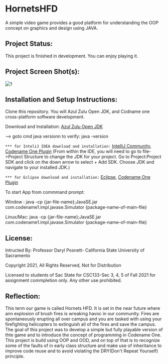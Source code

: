 # HornetsHFD
A simple video game provides a good platform for understanding the OOP concept on graphics and design using JAVA.

## Project Status:
This project is finished in development. You can enjoy playing it.

## Project Screen Shot(s):
![1](https://user-images.githubusercontent.com/73359451/171025733-fe40ef7c-0a6d-4650-99c5-e4ee51593fa7.png)

## Installation and Setup Instructions:
Clone this repository. You will Azul Zulu Open JDK, and Codname one cross-platform software development.

Download and Installation:
[Azul Zulu Open JDK](https://www.azul.com/downloads/?architecture=x86-64-bit&package=jdk)

--> goto cmd java versionn to verify: java -version

`*** for InteliJ IDEA download and installation:`
[IntelliJ Community](https://www.jetbrains.com/idea/download/#section=windows (https://www.jetbrains.com/idea/download/#section=windows)), 
[Codename One Plugin](https://plugins.jetbrains.com/plugin/7357-codename-one (https://plugins.jetbrains.com/plugin/7357-codename-one)) (From within the IDE, you will need to go to file->Project Structure to change the JDK for your project. Go to Project:Project SDK and
click on the down arrow to select + Add SDK. Choose JDK and navigate to your installed JDK.)

`*** for Eclipse download and installation:`
[Eclipse](https://www.eclipse.org/downloads/packages/installer), 
[Codename One Plugin](https://www.baeldung.com/eclipse-change-java-version)

To start App from commmand prompt:

Window : java -cp {jar-file-name};JavaSE.jar com.codename1.impl.javase.Simulator {package-name-of-main-file}

Linux/Mac: java -cp {jar-file-name};JavaSE.jar com.codename1.impl.javase.Simulator {package-name-of-main-file}

## License:
Intructed By: Professor Daryl Posnett- California State University of Sacramento

Copyright 2021, All Rights Reserved, Not for Distribution

Licensed to students of Sac State for CSC133-Sec 3, 4, 5 of Fall 2021 for assignment commpletion only. Any other use prohibited.

## Reflection:
This term our game is called Hornets HFD. It is set in the near future where ann explosion of brush fires is wreaking havoc in our community. Fires are spontaneously 
erupting all over campus and you are tasked with using your firefighting helicopters to extinguish all of the fires and save the campus. The goal of this project was to develop a simple but fully playable version
 of thte game and to introduce the concept of programming in Codename One. This project is build using OOP and OOD, and on top of that is to recognize some of the faults of in early class 
 structure and make use of inheritance to improve code reuse and to avoid violating the DRY(Don't Repeat Yourself) principle.

